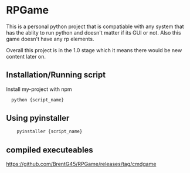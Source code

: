 # RPGame

This is a personal python project that is compatiable with any system that has the ablity to run python and doesn't matter if its GUI or not. Also this game doesn't have any rp elements.

Overall this project is in the 1.0 stage which it means there would be new content later on.

## Installation/Running script

Install my-project with npm

```bash
  python {script_name}
```
## Using pyinstaller
```bash
    pyinstaller {script_name}
```
## compiled executeables 
https://github.com/BrentG45/RPGame/releases/tag/cmdgame
